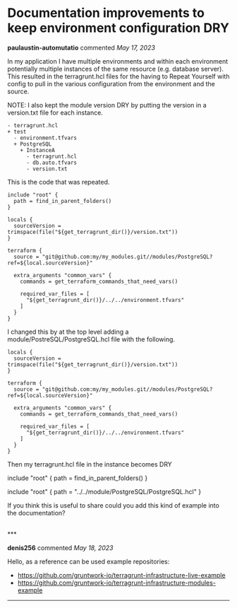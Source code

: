 # Documentation improvements to keep environment configuration DRY

**paulaustin-automutatio** commented *May 17, 2023*

In my application I have multiple environments and within each environment potentially multiple instances of the same resource (e.g. database server). This resulted in the terragrunt.hcl files for the having to Repeat Yourself with config to pull in the various configuration from the environment and the source.

NOTE: I also kept the module version DRY by putting the version in a version.txt file for each instance.

```
- terragrunt.hcl
+ test
  - environment.tfvars
  + PostgreSQL
    + InstanceA
      - terragrunt.hcl
      - db.auto.tfvars
      - version.txt
```

This is the code that was repeated.

```
include "root" {
  path = find_in_parent_folders()
}

locals {
  sourceVersion = trimspace(file("${get_terragrunt_dir()}/version.txt"))
}

terraform {
  source = "git@github.com:my/my_modules.git//modules/PostgreSQL?ref=${local.sourceVersion}"

  extra_arguments "common_vars" {
    commands = get_terraform_commands_that_need_vars()

    required_var_files = [
      "${get_terragrunt_dir()}/../../environment.tfvars"
    ]
  }
}
```

I changed this by at the top level adding a module/PostreSQL/PostgreSQL.hcl file with the following.

```
locals {
  sourceVersion = trimspace(file("${get_terragrunt_dir()}/version.txt"))
}

terraform {
  source = "git@github.com:my/my_modules.git//modules/PostgreSQL?ref=${local.sourceVersion}"

  extra_arguments "common_vars" {
    commands = get_terraform_commands_that_need_vars()

    required_var_files = [
      "${get_terragrunt_dir()}/../../environment.tfvars"
    ]
  }
}
```

Then my terragrunt.hcl file in the instance becomes DRY

include "root" {
  path = find_in_parent_folders()
}

include "root" {
  path = "../../module/PostgreSQL/PostgreSQL.hcl"
}

If you think this is useful to share could you add this kind of example into the documentation?

<br />
***


**denis256** commented *May 18, 2023*

Hello,
as a reference can be used example repositories:

- https://github.com/gruntwork-io/terragrunt-infrastructure-live-example
- https://github.com/gruntwork-io/terragrunt-infrastructure-modules-example


***

